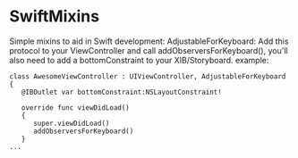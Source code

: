 # SwiftMixins

Simple mixins to aid in Swift development:
AdjustableForKeyboard:
Add this protocol to your ViewController and call addObserversForKeyboard(), you'll also need to add a bottomConstraint to your XIB/Storyboard. example:

```
class AwesomeViewController : UIViewController, AdjustableForKeyboard
{
   @IBOutlet var bottomConstraint:NSLayoutConstraint!
   
   override func viewDidLoad()
   {
      super.viewDidLoad()
      addObserversForKeyboard()
   }
...
```
